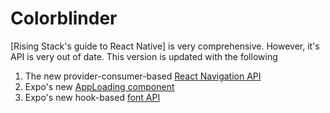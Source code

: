 # Colorblinder
[Rising Stack's guide to React Native] is very comprehensive.  However, it's API is very out of date.  This version is updated with the following

1. The new provider-consumer-based [React Navigation API](https://reactnative.dev/docs/navigation)
2. Expo's new [AppLoading component](https://docs.expo.dev/versions/latest/sdk/app-loading/)
3. Expo's new hook-based [font API](https://docs.expo.dev/versions/latest/sdk/font/)
